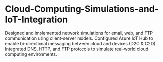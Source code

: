 # Cloud-Computing-Simulations-and-IoT-Integration
 Designed and implemented network simulations for email, web, and FTP communication using client-server models. Configured Azure IoT Hub to enable bi-directional messaging between cloud and devices (D2C &amp; C2D). Integrated DNS, HTTP, and FTP protocols to simulate real-world cloud computing environments.
